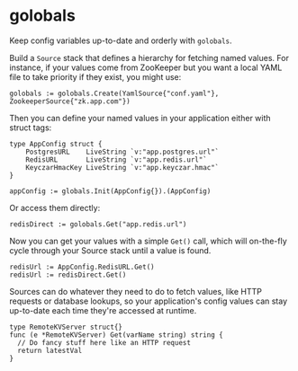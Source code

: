 # golobals

Keep config variables up-to-date and orderly with `golobals`.

Build a `Source` stack that defines a hierarchy for fetching named values. For instance, if your values come from ZooKeeper but you want a local YAML file to take priority if they exist, you might use:

    golobals := golobals.Create(YamlSource{"conf.yaml"}, ZookeeperSource{"zk.app.com"})

Then you can define your named values in your application either with struct tags:

    type AppConfig struct {
    	PostgresURL    LiveString `v:"app.postgres.url"`
    	RedisURL       LiveString `v:"app.redis.url"`
    	KeyczarHmacKey LiveString `v:"app.keyczar.hmac"`
    }
    
    appConfig := globals.Init(AppConfig{}).(AppConfig)

Or access them directly:

    redisDirect := golobals.Get("app.redis.url")

Now you can get your values with a simple `Get()` call, which will on-the-fly cycle through your Source stack until a value is found.

    redisUrl := AppConfig.RedisURL.Get()
    redisUrl := redisDirect.Get()

Sources can do whatever they need to do to fetch values, like HTTP requests or database lookups, so your application's config values can stay up-to-date each time they're accessed at runtime.

    type RemoteKVServer struct{}
    func (e *RemoteKVServer) Get(varName string) string {
      // Do fancy stuff here like an HTTP request
      return latestVal
    }
